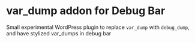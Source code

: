 # var_dump addon for Debug Bar

Small experimental WordPress plugin to replace `var_dump` with `debug_dump`, and have stylized var_dumps in debug bar